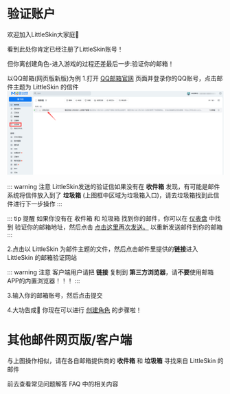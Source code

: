 # 验证账户

欢迎加入LittleSkin大家庭🎉

看到此处你肯定已经注册了LittleSkin账号！

但你离创建角色-进入游戏的过程还差最后一步:验证你的邮箱！

以QQ邮箱(网页版新版)为例
1.打开 [<BSSection><FA :icon="faEnvelope" /> QQ邮箱官网</BSSection>](https://mail.qq.com) 页面并登录你的QQ账号，点击邮件主题为 <BSSection>LittleSkin</BSSection> 的信件
![open-page](./assets/verify-account/QQMail-MainPage-New.webp)

::: warning 注意
LittleSkin发送的验证信如果没有在 **收件箱** 发现，有可能是邮件系统将信件放入到了 **垃圾箱** (上图框中区域为垃圾箱入口)，请去垃圾箱找到此信件进行下一步操作
:::

::: tip 提醒
如果你没有在 收件箱 和 垃圾箱 找到你的邮件，你可以在 [<BSSection><FA :icon="faTachometer" /> 仪表盘</BSSection>](https://littleskin.cn/user) 中找到 <BSSection><FA :icon="faEnvelope" /> 验证你的邮箱地址</BSSection>，然后点击 <u>点击这里再次发送。</u> 以重新发送邮件到你的邮箱
:::

2.点击以 <BSSection>LittleSkin</BSSection> 为邮件主题的文件，然后点击邮件里提供的**链接**进入 <BSSection>LittleSkin</BSSection> 的邮箱验证网站

::: warning 注意
客户端用户请把 **链接** 复制到 **第三方浏览器**，请**不要**使用邮箱APP的内置浏览器！！！
:::

3.输入你的邮箱账号，然后点击<BSSection>提交</BSSection>

4.大功告成🎉
你现在可以进行 [<BSSection><FA :icon="faUsers" /> 创建角色</BSSection>](https://littleskin.cn/user/player) 的步骤啦！

# 其他邮件网页版/客户端

与上图操作相似，请在各自邮箱提供商的 **收件箱** 和 **垃圾箱** 寻找来自 <BSSection>LittleSkin</BSSection> 的邮件

<NCard title="😢 忘记密码了怎么办？" link="/faq/site#forgot-password" >
前去查看常见问题解答 FAQ 中的相关内容
</NCard>
